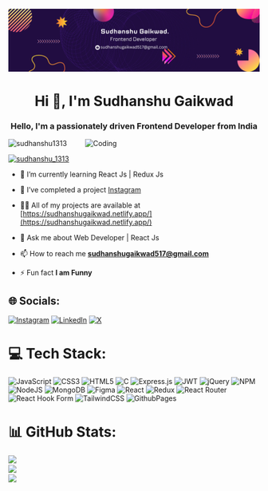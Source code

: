 ![logo](https://github.com/sudhanshu1313/sudhanshu1313/blob/main/Github_Banner.png)
<h1 align="center">Hi 👋, I'm Sudhanshu Gaikwad</h1>
<h3 align="center">Hello, I'm a passionately driven Frontend Developer from India</h3>

<img align="right" alt="Coding" width="350" src="https://www.thereactivedeveloper.com/assets/hero-me-dark.gif">

<p align="left"> <img src="https://komarev.com/ghpvc/?username=sudhanshu1313&label=Profile%20views&color=0e75b6&style=flat" alt="sudhanshu1313" /> </p>

<p align="left"> <a href="https://twitter.com/sudhanshu_1313" target="blank"><img src="https://img.shields.io/twitter/follow/sudhanshu_1313?logo=twitter&style=for-the-badge" alt="sudhanshu_1313" /></a> </p>

- 🌱 I’m currently learning  React Js | Redux Js

- 👯 I’ve completed a project [Instagram](https://sudhanshuinstagram.netlify.app/SingnUp)

- 👨‍💻 All of my projects are available at [https://sudhanshugaikwad.netlify.app/](https://sudhanshugaikwad.netlify.app/)

- 💬 Ask me about  Web Developer | React Js

- 📫 How to reach me **sudhanshugaikwad517@gmail.com**

- ⚡ Fun fact **I am Funny**

## 🌐 Socials:
[![Instagram](https://img.shields.io/badge/Instagram-%23E4405F.svg?logo=Instagram&logoColor=white)](https://instagram.com/sudhanshu_1313) [![LinkedIn](https://img.shields.io/badge/LinkedIn-%230077B5.svg?logo=linkedin&logoColor=white)](https://linkedin.com/in/https://www.linkedin.com/public-profile/settings?trk=d_flagship3_profile_self_view_public_profile) [![X](https://img.shields.io/badge/X-black.svg?logo=X&logoColor=white)](https://x.com/SudhanshuG17981) 



# 💻 Tech Stack:
![JavaScript](https://img.shields.io/badge/javascript-%23323330.svg?style=for-the-badge&logo=javascript&logoColor=%23F7DF1E) ![CSS3](https://img.shields.io/badge/css3-%231572B6.svg?style=for-the-badge&logo=css3&logoColor=white) ![HTML5](https://img.shields.io/badge/html5-%23E34F26.svg?style=for-the-badge&logo=html5&logoColor=white) ![C](https://img.shields.io/badge/c-%2300599C.svg?style=for-the-badge&logo=c&logoColor=white) ![Express.js](https://img.shields.io/badge/express.js-%23404d59.svg?style=for-the-badge&logo=express&logoColor=%2361DAFB) ![JWT](https://img.shields.io/badge/JWT-black?style=for-the-badge&logo=JSON%20web%20tokens) ![jQuery](https://img.shields.io/badge/jquery-%230769AD.svg?style=for-the-badge&logo=jquery&logoColor=white) ![NPM](https://img.shields.io/badge/NPM-%23CB3837.svg?style=for-the-badge&logo=npm&logoColor=white) ![NodeJS](https://img.shields.io/badge/node.js-6DA55F?style=for-the-badge&logo=node.js&logoColor=white) ![MongoDB](https://img.shields.io/badge/MongoDB-%234ea94b.svg?style=for-the-badge&logo=mongodb&logoColor=white) ![Figma](https://img.shields.io/badge/figma-%23F24E1E.svg?style=for-the-badge&logo=figma&logoColor=white) ![React](https://img.shields.io/badge/react-%2320232a.svg?style=for-the-badge&logo=react&logoColor=%2361DAFB) ![Redux](https://img.shields.io/badge/redux-%23593d88.svg?style=for-the-badge&logo=redux&logoColor=white) ![React Router](https://img.shields.io/badge/React_Router-CA4245?style=for-the-badge&logo=react-router&logoColor=white) ![React Hook Form](https://img.shields.io/badge/React%20Hook%20Form-%23EC5990.svg?style=for-the-badge&logo=reacthookform&logoColor=white) ![TailwindCSS](https://img.shields.io/badge/tailwindcss-%2338B2AC.svg?style=for-the-badge&logo=tailwind-css&logoColor=white) ![GithubPages](https://img.shields.io/badge/github%20pages-121013?style=for-the-badge&logo=github&logoColor=white)

# 📊 GitHub Stats:
![](https://github-readme-stats.vercel.app/api?username=sudhanshu1313&theme=dark&hide_border=true&include_all_commits=false&count_private=true)<br/>
![](https://github-readme-streak-stats.herokuapp.com/?user=sudhanshu1313&theme=dark&hide_border=true)<br/>
![](https://github-readme-stats.vercel.app/api/top-langs/?username=sudhanshu1313&theme=dark&hide_border=true&include_all_commits=false&count_private=true&layout=compact)




